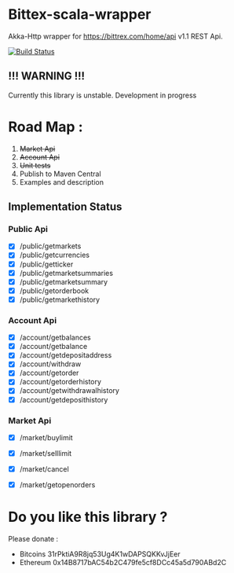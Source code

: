 # Bittex-scala-wrapper
Akka-Http wrapper for https://bittrex.com/home/api v1.1 REST Api.

[![Build Status](https://travis-ci.org/art4ul/bittrex-scala-wrapper.svg?branch=master)](https://travis-ci.org/art4ul/bittrex-scala-wrapper)

## !!! WARNING !!!
Currently this library is unstable. Development in progress

# Road Map :
1. ~~Market Api~~
2. ~~Account Api~~
3. ~~Unit tests~~
4. Publish to Maven Central
5. Examples and description

## Implementation Status

### Public Api
- [X] /public/getmarkets
- [X] /public/getcurrencies
- [X] /public/getticker
- [X] /public/getmarketsummaries
- [X] /public/getmarketsummary
- [X] /public/getorderbook
- [X] /public/getmarkethistory

### Account Api
- [X] /account/getbalances
- [X] /account/getbalance
- [X] /account/getdepositaddress
- [X] /account/withdraw
- [X] /account/getorder
- [X] /account/getorderhistory
- [X] /account/getwithdrawalhistory
- [X] /account/getdeposithistory

### Market Api
- [X] /market/buylimit
- [X] /market/selllimit
- [X] /market/cancel
- [X] /market/getopenorders


# Do you like this library ?
Please donate :
- Bitcoins 31rPktiA9R8jq53Ug4K1wDAPSQKKvJjEer
- Ethereum 0x14B8717bAC54b2C479fe5cf8DCc45a5d790ABd2C


